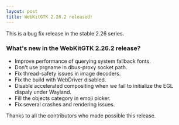 ```yaml
---
layout: post
title: WebKitGTK 2.26.2 released!
---
```


This is a bug fix release in the stable 2.26 series.

### What's new in the WebKitGTK 2.26.2 release?

 - Improve performance of querying system fallback fonts.
 - Don't use prgname in dbus-proxy socket path.
 - Fix thread-safety issues in image decoders.
 - Fix the build with WebDriver disabled.
 - Disable accelerated compositing when we fail to initialize the EGL dispaly under Wayland.
 - Fill the objects category in emoji picker.
 - Fix several crashes and rendering issues.

Thanks to all the contributors who made possible this release.
